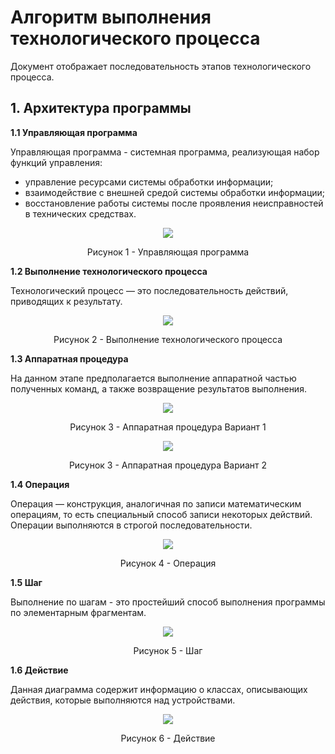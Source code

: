 # Алгоритм выполнения технологического процесса

Документ отображает последовательность этапов технологического процесса.  

## 1. Архитектура программы
  
**1.1 Управляющая программа**

Управляющая программа - системная программа, реализующая набор функций управления:
 - управление ресурсами системы обработки информации; 
 - взаимодействие с внешней средой системы обработки информации; 
 - восстановление работы системы после проявления неисправностей в технических средствах.

<p align="center"><img src="block_diagram_images/control_program.svg" /></p>

<p align="center">Рисунок 1 - Управляющая программа</p>

**1.2 Выполнение технологического процесса**

Технологический процесс — это последовательность действий, приводящих к результату.

<p align="center"><img src="block_diagram_images/execution_technological_process.svg" /></p>

<p align="center">Рисунок 2 - Выполнение технологического процесса</p>

**1.3 Аппаратная процедура**

На данном этапе предполагается выполнение аппаратной частью полученных команд, а также возвращение результатов выполнения.

<p align="center"><img src="block_diagram_images/hardware_procedure.svg" /></p>

<p align="center">Рисунок 3 - Аппаратная процедура Вариант 1</p>

<p align="center"><img src="block_diagram_images/hardware_procedure_version2.svg" /></p>

<p align="center">Рисунок 3 - Аппаратная процедура Вариант 2</p>

**1.4 Операция**

Операция — конструкция, аналогичная по записи математическим операциям, то есть специальный способ записи некоторых действий. Операции выполняются в строгой последовательности. 

<p align="center"><img src="block_diagram_images/operation.svg" /></p>

<p align="center">Рисунок 4 - Операция</p>

**1.5 Шаг**

Выполнение по шагам - это простейший способ выполнения программы по элементарным фрагментам.

<p align="center"><img src="block_diagram_images/step.svg" /></p>

<p align="center">Рисунок 5 - Шаг</p>

**1.6 Действие**

Данная диаграмма содержит информацию о классах, описывающих действия, которые выполняются над устройствами.

<p align="center"><img src="block_diagram_images/action.svg" /></p>

<p align="center">Рисунок 6 - Действие</p>